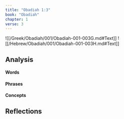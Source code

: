 ```yaml
---
title: "Obadiah 1:3"
book: "Obadiah"
chapter: 1
verse: 3
---
```

![[/Greek/Obadiah/001/Obadiah-001-003G.md#Text]]
![[/Hebrew/Obadiah/001/Obadiah-001-003H.md#Text]]

## Analysis

#### Words

#### Phrases

#### Concepts

## Reflections
